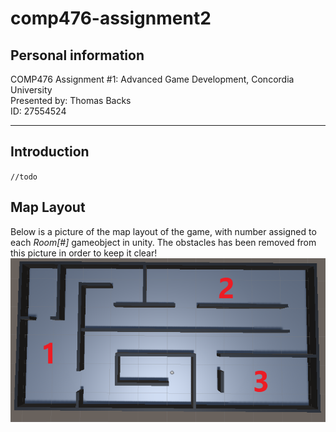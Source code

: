 # comp476-assignment2    
## Personal information    
COMP476 Assignment #1: Advanced Game Development, Concordia University    
Presented by: Thomas Backs    
ID: 27554524    
***
## Introduction    
`//todo`

## Map Layout    
Below is a picture of the map layout of the game, with number assigned to each *Room[#]* gameobject in unity. The obstacles has been removed from this picture in order to keep it clear!    
![Map Layout](/map-layout.png)
